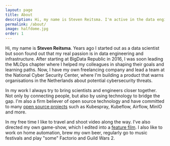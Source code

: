 ```yaml
---
layout: page
title: About
description: Hi, my name is Steven Reitsma. I'm active in the data engineering, machine learning and MLOps fields.
permalink: /about/
image: halfdome.jpg
order: 1
---
```


Hi, my name is **Steven Reitsma**.
Years ago I started out as a data scientist but soon found out that my real passion is in data engineering and infrastructure.
After starting at BigData Republic in 2016, I was soon leading the MLOps chapter where I helped my colleagues in shaping their goals and learning paths.
Now, I have my own freelancing company and lead a team at the National Cyber Security Center, where I'm building a product that warns organisations in the Netherlands about potential cybersecurity threats.

In my work I always try to bring scientists and engineers closer together.
Not only by connecting people, but also by using technology to bridge the gap.
I'm also a firm believer of open source technology and have committed to many [open source projects](https://github.com/StevenReitsma) such as Kubespray, Kubeflow, Airflow, MinIO and more.

In my free time I like to travel and shoot video along the way.
I've also directed my own game-show, which I edited into a [feature film](https://www.imdb.com/title/tt22092762/).
I also like to work on home automation, brew my own beer, regularly go to music festivals and play "some" Factorio and Guild Wars 2.

